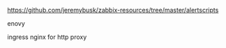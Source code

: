 https://github.com/jeremybusk/zabbix-resources/tree/master/alertscripts

enovy

ingress nginx for http proxy
